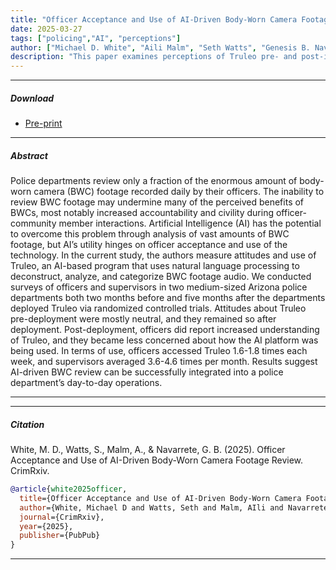 ```yaml
---
title: "Officer Acceptance and Use of AI-Driven Body-Worn Camera Footage Review"
date: 2025-03-27
tags: ["policing","AI", "perceptions"]
author: ["Michael D. White", "Aili Malm", "Seth Watts", "Genesis B. Naverrete"]
description: "This paper examines perceptions of Truleo pre- and post-intervention and across weeks and months among users. Currently a working paper." 
---
```


---

##### Download

+ [Pre-print](https://www.crimrxiv.com/pub/6wabd3zc/release/1)


---

##### Abstract

Police departments review only a fraction of the enormous amount of body-worn camera (BWC) footage recorded daily by their officers. The inability to review BWC footage may undermine many of the perceived benefits of BWCs, most notably increased accountability and civility during officer-community member interactions. Artificial Intelligence (AI) has the potential to overcome this problem through analysis of vast amounts of BWC footage, but AI’s utility hinges on officer acceptance and use of the technology. In the current study, the authors measure attitudes and use of Truleo, an AI-based program that uses natural language processing to deconstruct, analyze, and categorize BWC footage audio. We conducted surveys of officers and supervisors in two medium-sized Arizona police departments both two months before and five months after the departments deployed Truleo via randomized controlled trials. Attitudes about Truleo pre-deployment were mostly neutral, and they remained so after deployment. Post-deployment, officers did report increased understanding of Truleo, and they became less concerned about how the AI platform was being used. In terms of use, officers accessed Truleo 1.6-1.8 times each week, and supervisors averaged 3.6-4.6 times per month. Results suggest AI-driven BWC review can be successfully integrated into a police department’s day-to-day operations.


---

---

##### Citation

White, M. D., Watts, S., Malm, A., \& Navarrete, G. B. (2025). Officer Acceptance and Use of AI-Driven Body-Worn Camera Footage Review. CrimRxiv.

```BibTeX
@article{white2025officer,
  title={Officer Acceptance and Use of AI-Driven Body-Worn Camera Footage Review},
  author={White, Michael D and Watts, Seth and Malm, AIli and Navarrete, Genesis B},
  journal={CrimRxiv},
  year={2025},
  publisher={PubPub}
}
```

---

